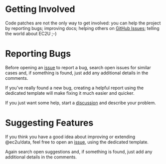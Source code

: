 # Getting Involved

Code patches are not the only way to get involved: you can help the project by reporting bugs; improving docs; helping
others on [GitHub Issues](issues); telling the world about EC2U ;-)

# Reporting Bugs

Before opening an [issue](issues) to report a bug, search open issues for similar cases and, if something is found, just
add any additional details in the comments.

If you've really found a new bug, creating a helpful report using the dedicated template will make fixing it much easier
and quicker.

If you just want some help, start a [discussion](discussions) and describe your problem.

# Suggesting Features

If you think you have a good idea about improving or extending @ec2u/data, feel free to open an [issue](issues), using
the dedicated template.

Again search open suggestions and, if something is found, just add any additional details in the comments.
